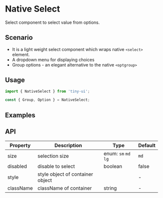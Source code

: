 # Native Select

Select component to select value from options.

## Scenario
- It is a light weight select component which wraps native `<select>` element.
- A dropdown menu for displaying choices
- Group options - an elegant alternative to the native `<optgroup>`

## Usage

```js
import { NativeSelect } from 'tiny-ui';

const { Group, Option } = NativeSelect;
```

## Examples

<!--{demo}-->

## API

| Property  | Description                      | Type                          | Default |
| --------- | -------------------------------- | ----------------------------- | ------- |
| size      | selection size                   | enum: `sm` `md` `lg`          | `md`    |
| disabled  | disable to select                | boolean                       | false   |
| style	    | style object of container	object |                               | -       |
| className	| className of container           | string                        | -       |

